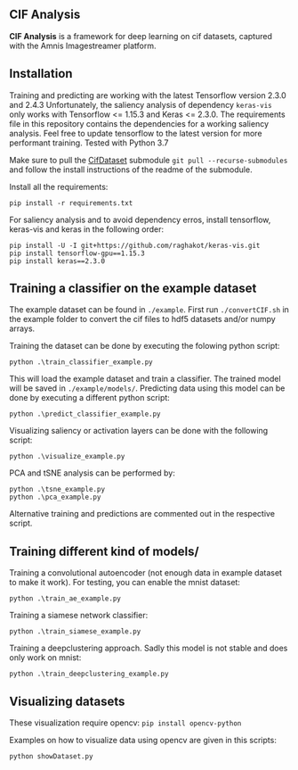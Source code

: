 ## CIF Analysis
**CIF Analysis** is a framework for deep learning on cif datasets, captured with the Amnis Imagestreamer platform.

## Installation
Training and predicting are working with the latest Tensorflow version 2.3.0 and 2.4.3
Unfortunately, the saliency analysis of dependency `keras-vis` only works with Tensorflow <= 1.15.3 and Keras <= 2.3.0.
The requirements file in this repository contains the dependencies for a working saliency analysis. Feel free to update tensorflow to the latest version for more performant training.
Tested with Python 3.7


Make sure to pull the [CifDataset](https://github.com/nmichiels/cifDataset) submodule `git pull --recurse-submodules` and follow the install instructions of the readme of the submodule.

Install all the requirements:
```
pip install -r requirements.txt
```


For saliency analysis and to avoid dependency erros, install tensorflow, keras-vis and keras in the following order:
```
pip install -U -I git+https://github.com/raghakot/keras-vis.git
pip install tensorflow-gpu==1.15.3
pip install keras==2.3.0
```


## Training a classifier on the example dataset
The example dataset can be found in `./example`.
First run `./convertCIF.sh` in the example folder to convert the cif files to hdf5 datasets and/or numpy arrays.

Training the dataset can be done by executing the folowing python script:
```
python .\train_classifier_example.py
```
This will load the example dataset and train a classifier. The trained model will be saved in `./example/models/`.
Predicting data using this model can be done by executing a different python script:
```
python .\predict_classifier_example.py
```
Visualizing saliency or activation layers can be done with the following script:
```
python .\visualize_example.py
```

PCA and tSNE analysis can be performed by:
```
python .\tsne_example.py
python .\pca_example.py
```


Alternative training and predictions are commented out in the respective script.


## Training different kind of models/
Training a convolutional autoencoder (not enough data in example dataset to make it work). For testing, you can enable the mnist dataset:
```
python .\train_ae_example.py
```

Training a siamese network classifier:
```
python .\train_siamese_example.py
```

Training a deepclustering approach. Sadly this model is not stable and does only work on mnist:
```
python .\train_deepclustering_example.py
```

## Visualizing datasets
These visualization require opencv: `pip install opencv-python`

Examples on how to visualize data using opencv are given in this scripts:
```
python showDataset.py
```
